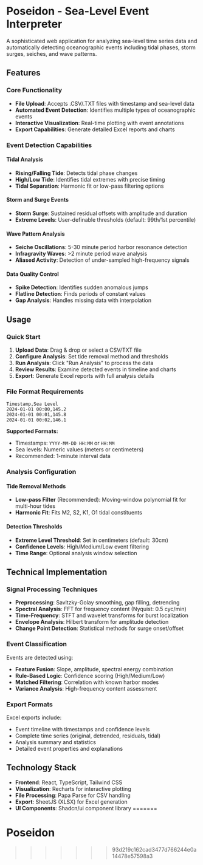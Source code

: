 # Poseidon - Sea-Level Event Interpreter

A sophisticated web application for analyzing sea-level time series data and automatically detecting oceanographic events including tidal phases, storm surges, seiches, and wave patterns.

## Features

### Core Functionality

- **File Upload**: Accepts .CSV/.TXT files with timestamp and sea-level data
- **Automated Event Detection**: Identifies multiple types of oceanographic events
- **Interactive Visualization**: Real-time plotting with event annotations
- **Export Capabilities**: Generate detailed Excel reports and charts

### Event Detection Capabilities

#### Tidal Analysis

- **Rising/Falling Tide**: Detects tidal phase changes
- **High/Low Tide**: Identifies tidal extremes with precise timing
- **Tidal Separation**: Harmonic fit or low-pass filtering options

#### Storm and Surge Events

- **Storm Surge**: Sustained residual offsets with amplitude and duration
- **Extreme Levels**: User-definable thresholds (default: 99th/1st percentile)

#### Wave Pattern Analysis

- **Seiche Oscillations**: 5-30 minute period harbor resonance detection
- **Infragravity Waves**: >2 minute period wave analysis
- **Aliased Activity**: Detection of under-sampled high-frequency signals

#### Data Quality Control

- **Spike Detection**: Identifies sudden anomalous jumps
- **Flatline Detection**: Finds periods of constant values
- **Gap Analysis**: Handles missing data with interpolation

## Usage

### Quick Start

1. **Upload Data**: Drag & drop or select a CSV/TXT file
2. **Configure Analysis**: Set tide removal method and thresholds
3. **Run Analysis**: Click "Run Analysis" to process the data
4. **Review Results**: Examine detected events in timeline and charts
5. **Export**: Generate Excel reports with full analysis details

### File Format Requirements

```
Timestamp,Sea Level
2024-01-01 00:00,145.2
2024-01-01 00:01,145.8
2024-01-01 00:02,146.1
```

**Supported Formats:**

- Timestamps: `YYYY-MM-DD HH:MM` or `HH:MM`
- Sea levels: Numeric values (meters or centimeters)
- Recommended: 1-minute interval data

### Analysis Configuration

#### Tide Removal Methods

- **Low-pass Filter** (Recommended): Moving-window polynomial fit for multi-hour tides
- **Harmonic Fit**: Fits M2, S2, K1, O1 tidal constituents

#### Detection Thresholds

- **Extreme Level Threshold**: Set in centimeters (default: 30cm)
- **Confidence Levels**: High/Medium/Low event filtering
- **Time Range**: Optional analysis window selection

## Technical Implementation

### Signal Processing Techniques

- **Preprocessing**: Savitzky-Golay smoothing, gap filling, detrending
- **Spectral Analysis**: FFT for frequency content (Nyquist: 0.5 cyc/min)
- **Time-Frequency**: STFT and wavelet transforms for burst localization
- **Envelope Analysis**: Hilbert transform for amplitude detection
- **Change Point Detection**: Statistical methods for surge onset/offset

### Event Classification

Events are detected using:

- **Feature Fusion**: Slope, amplitude, spectral energy combination
- **Rule-Based Logic**: Confidence scoring (High/Medium/Low)
- **Matched Filtering**: Correlation with known harbor modes
- **Variance Analysis**: High-frequency content assessment

### Export Formats

Excel exports include:

- Event timeline with timestamps and confidence levels
- Complete time series (original, detrended, residuals, tidal)
- Analysis summary and statistics
- Detailed event properties and explanations

## Technology Stack

- **Frontend**: React, TypeScript, Tailwind CSS
- **Visualization**: Recharts for interactive plotting
- **File Processing**: Papa Parse for CSV handling
- **Export**: SheetJS (XLSX) for Excel generation
- **UI Components**: Shadcn/ui component library
=======
# Poseidon
>>>>>>> 93d219c162cad3477d766244e0a14478e57598a3
